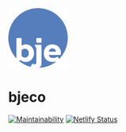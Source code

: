 <img src="src/images/bje.svg" width="120">

# bjeco

[![Maintainability](https://api.codeclimate.com/v1/badges/599a061a59a00343acac/maintainability)](https://codeclimate.com/github/brianespinosa/bjeco/maintainability)
[![Netlify Status](https://api.netlify.com/api/v1/badges/3e43be74-2c60-4220-b42a-64fbbe1c6095/deploy-status)](https://app.netlify.com/sites/bjeco/deploys)
